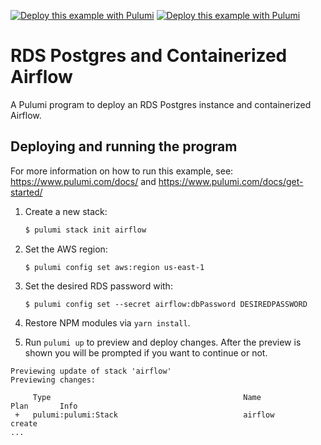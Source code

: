 [![Deploy this example with Pulumi](https://get.pulumi.com/new/button.svg)](https://app.pulumi.com/new?template=https://github.com/pulumi/examples/blob/master/aws-ts-airflow/README.md#gh-light-mode-only)
[![Deploy this example with Pulumi](https://get.pulumi.com/new/button-light.svg)](https://app.pulumi.com/new?template=https://github.com/pulumi/examples/blob/master/aws-ts-airflow/README.md#gh-dark-mode-only)

# RDS Postgres and Containerized Airflow

A Pulumi program to deploy an RDS Postgres instance and containerized Airflow.

## Deploying and running the program

For more information on how to run this example, see: https://www.pulumi.com/docs/ and https://www.pulumi.com/docs/get-started/

1. Create a new stack:

   ```bash
   $ pulumi stack init airflow
   ```

1. Set the AWS region:

    ```
    $ pulumi config set aws:region us-east-1
    ```

1. Set the desired RDS password with:

    ```
    $ pulumi config set --secret airflow:dbPassword DESIREDPASSWORD
    ```

1. Restore NPM modules via `yarn install`.
1. Run `pulumi up` to preview and deploy changes.  After the preview is shown you will be
   prompted if you want to continue or not.

```
Previewing update of stack 'airflow'
Previewing changes:

     Type                                           Name                              Plan       Info
 +   pulumi:pulumi:Stack                            airflow                           create
...
```
